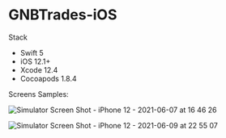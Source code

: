 # GNBTrades-iOS

Stack

* Swift 5
* iOS 12.1+
* Xcode 12.4
* Cocoapods 1.8.4



Screens Samples:


![Simulator Screen Shot - iPhone 12 - 2021-06-07 at 16 46 26](https://user-images.githubusercontent.com/16417174/121243259-cf673400-c89d-11eb-9a03-e6ee1155aeb2.png)


![Simulator Screen Shot - iPhone 12 - 2021-06-09 at 22 55 07](https://user-images.githubusercontent.com/16417174/121428146-c5b0ff80-c975-11eb-9279-bac37040d556.png)
